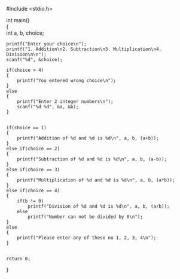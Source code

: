#include <stdio.h>  
  
int main()  
{  
    int a, b, choice;  
  
    printf("Enter your choice\n");  
    printf("1. Addition\n2. Subtraction\n3. Multiplication\n4. Division\n\n");  
    scanf("%d", &choice);  
  
    if(choice > 4)  
    {  
        printf("You entered wrong choice\n");  
    }  
    else  
    {  
        printf("Enter 2 integer numbers\n");  
        scanf("%d %d", &a, &b);  
    }  
  
  
    if(choice == 1)  
    {  
        printf("Addition of %d and %d is %d\n", a, b, (a+b));  
    }  
    else if(choice == 2)  
    {  
        printf("Subtraction of %d and %d is %d\n", a, b, (a-b));  
    }  
    else if(choice == 3)  
    {  
        printf("Multiplication of %d and %d is %d\n", a, b, (a*b));  
    }  
    else if(choice == 4)  
    {  
        if(b != 0)  
            printf("Division of %d and %d is %d\n", a, b, (a/b));  
        else  
            printf("Number can not be divided by 0\n");  
    }  
    else  
    {  
        printf("Please enter any of these no 1, 2, 3, 4\n");  
    }  
  
  
    return 0;  
}
